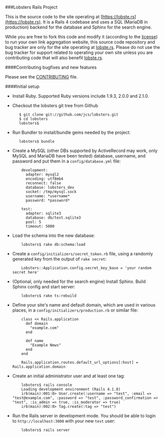 ###Lobsters Rails Project

This is the source code to the site operating at
[https://lobste.rs](https://lobste.rs).  It is a Rails 4 codebase and uses a
SQL (MariaDB in production) backend for the database and Sphinx for the search
engine.

While you are free to fork this code and modify it (according to the [license](https://github.com/jcs/lobsters/blob/master/LICENSE))
to run your own link aggregation website, this source code repository and bug
tracker are only for the site operating at [lobste.rs](https://lobste.rs/).
Please do not use the bug tracker for support related to operating your own
site unless you are contributing code that will also benefit [lobste.rs](https://lobste.rs/).

####Contributing bugfixes and new features

Please see the [CONTRIBUTING](https://github.com/jcs/lobsters/blob/master/CONTRIBUTING.md)
file.

####Initial setup

* Install Ruby. Supported Ruby versions include 1.9.3, 2.0.0 and 2.1.0.

* Checkout the lobsters git tree from Github

         $ git clone git://github.com/jcs/lobsters.git
         $ cd lobsters
         lobsters$ 

* Run Bundler to install/bundle gems needed by the project:

         lobsters$ bundle

* Create a MySQL (other DBs supported by ActiveRecord may work, only MySQL and
MariaDB have been tested) database, username, and password and put them in a
`config/database.yml` file:

          development:
            adapter: mysql2
            encoding: utf8mb4
            reconnect: false
            database: lobsters_dev
            socket: /tmp/mysql.sock
            username: *username*
            password: *password*
            
          test:
            adapter: sqlite3
            database: db/test.sqlite3
            pool: 5
            timeout: 5000

* Load the schema into the new database:

          lobsters$ rake db:schema:load

* Create a `config/initializers/secret_token.rb` file, using a randomly
generated key from the output of `rake secret`:

          Lobsters::Application.config.secret_key_base = 'your random secret here'

* (Optional, only needed for the search engine) Install Sphinx.  Build Sphinx
config and start server:

          lobsters$ rake ts:rebuild

* Define your site's name and default domain, which are used in various places,
in a `config/initializers/production.rb` or similar file:

          class << Rails.application
            def domain
              "example.com"
            end
          
            def name
              "Example News"
            end
          end
          
          Rails.application.routes.default_url_options[:host] = Rails.application.domain

* Create an initial administrator user and at least one tag:

          lobsters$ rails console
          Loading development environment (Rails 4.1.8)
          irb(main):001:0> User.create(:username => "test", :email => "test@example.com", :password => "test", :password_confirmation => "test", :is_admin => true, :is_moderator => true)
          irb(main):002:0> Tag.create(:tag => "test")

* Run the Rails server in development mode.  You should be able to login to
`http://localhost:3000` with your new `test` user:

          lobsters$ rails server







































